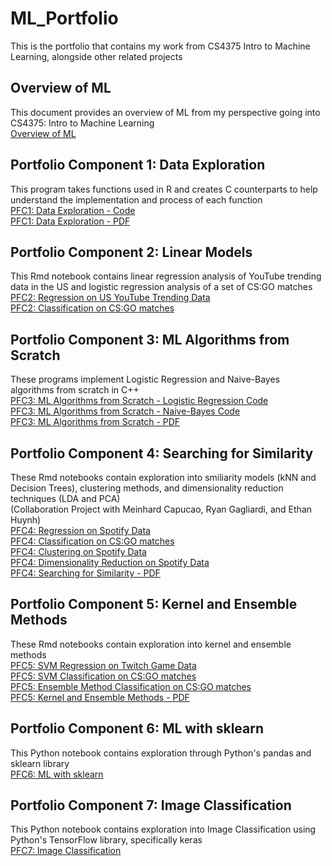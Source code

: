 # ML_Portfolio
This is the portfolio that contains my work from CS4375 Intro to Machine Learning, alongside other related projects  
## Overview of ML   
This document provides an overview of ML from my perspective going into CS4375: Intro to Machine Learning   
[Overview of ML](https://github.com/Djeggis/ML_Portfolio/blob/c8b2b5296a3e48aa9b620de38eb24447f238a698/Overview%20of%20ML.pdf)  
## Portfolio Component 1: Data Exploration   
This program takes functions used in R and creates C counterparts to help understand the implementation and process of each function   
[PFC1: Data Exploration - Code](https://github.com/Djeggis/ML_Portfolio/blob/f41acc7f5e439af7527b4434546fbba6c01d3a7c/pfc1_DataExploration.cpp)  
[PFC1: Data Exploration - PDF](https://github.com/Djeggis/ML_Portfolio/blob/f41acc7f5e439af7527b4434546fbba6c01d3a7c/pfc1_writeup_DataExploration.pdf)   
## Portfolio Component 2: Linear Models   
This Rmd notebook contains linear regression analysis of YouTube trending data in the US and logistic regression analysis of a set of CS:GO matches   
[PFC2: Regression on US YouTube Trending Data](https://github.com/Djeggis/ML_Portfolio/blob/43a91a3c7545ffa42cd0ee06a8a76ea4807288af/Regression.pdf)   
[PFC2: Classification on CS:GO matches](https://github.com/Djeggis/ML_Portfolio/blob/43a91a3c7545ffa42cd0ee06a8a76ea4807288af/Classification.pdf)   
## Portfolio Component 3: ML Algorithms from Scratch   
These programs implement Logistic Regression and Naive-Bayes algorithms from scratch in C++   
[PFC3: ML Algorithms from Scratch - Logistic Regression Code](https://github.com/Djeggis/ML_Portfolio/blob/d7701726976516cdfd90ef6b98433165985e9139/pfc3_log.cpp)   
[PFC3: ML Algorithms from Scratch - Naive-Bayes Code](https://github.com/Djeggis/ML_Portfolio/blob/d7701726976516cdfd90ef6b98433165985e9139/pfc3_nb.cpp)   
[PFC3: ML Algorithms from Scratch - PDF](https://github.com/Djeggis/ML_Portfolio/blob/5ae52259380451c5e51fff2e77c7d79bb5427dad/pfc3_writeup.pdf)   
## Portfolio Component 4: Searching for Similarity   
These Rmd notebooks contain exploration into smiliarity models (kNN and Decision Trees), clustering methods, and dimensionality reduction techniques (LDA and PCA)   
(Collaboration Project with Meinhard Capucao, Ryan Gagliardi, and Ethan Huynh)   
[PFC4: Regression on Spotify Data](https://github.com/Djeggis/ML_Portfolio/blob/3b90d108c96ff469a10694aa79b5857395f25b19/pfc4_Regression.pdf)   
[PFC4: Classification on CS:GO matches](https://github.com/Djeggis/ML_Portfolio/blob/3b90d108c96ff469a10694aa79b5857395f25b19/pfc4_Classification.pdf)   
[PFC4: Clustering on Spotify Data](https://github.com/Djeggis/ML_Portfolio/blob/7c420d1642cf596918ef17198e43e963d8182e8e/pfc4_Clustering.pdf)   
[PFC4: Dimensionality Reduction on Spotify Data](https://github.com/Djeggis/ML_Portfolio/blob/3b90d108c96ff469a10694aa79b5857395f25b19/pfc4_Dimensionality_Reduction.pdf)   
[PFC4: Searching for Similarity - PDF](https://github.com/Djeggis/ML_Portfolio/blob/3b90d108c96ff469a10694aa79b5857395f25b19/pfc4_Searching_for_Similarity.pdf)   
## Portfolio Component 5: Kernel and Ensemble Methods   
These Rmd notebooks contain exploration into kernel and ensemble methods   
[PFC5: SVM Regression on Twitch Game Data](https://github.com/Djeggis/ML_Portfolio/blob/27e3e3206f137abc767fa40dc432ac543899c1a6/pfc5_Regression.pdf)   
[PFC5: SVM Classification on CS:GO matches](https://github.com/Djeggis/ML_Portfolio/blob/27e3e3206f137abc767fa40dc432ac543899c1a6/pfc5_Classification.pdf)   
[PFC5: Ensemble Method Classification on CS:GO matches](https://github.com/Djeggis/ML_Portfolio/blob/27e3e3206f137abc767fa40dc432ac543899c1a6/pfc5_Ensemble_Techniques.pdf)   
[PFC5: Kernel and Ensemble Methods - PDF](https://github.com/Djeggis/ML_Portfolio/blob/27e3e3206f137abc767fa40dc432ac543899c1a6/pfc5_Kernel_and_Ensemble_Methods.pdf)   
## Portfolio Component 6: ML with sklearn   
This Python notebook contains exploration through Python's pandas and sklearn library   
[PFC6: ML with sklearn](https://github.com/Djeggis/ML_Portfolio/blob/2cd7237fd55b367a065f14ae377f47bc392ffb1f/pfc6_ML_with_sklearn.pdf)   
## Portfolio Component 7: Image Classification   
This Python notebook contains exploration into Image Classification using Python's TensorFlow library, specifically keras   
[PFC7: Image Classification](https://github.com/Djeggis/ML_Portfolio/blob/cd77bb82b373a899ed0f9f8c7e46b4ddb3547f13/pfc7_Image_Classification.pdf)   


